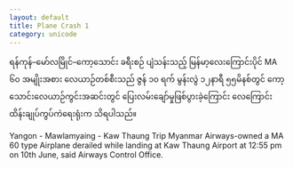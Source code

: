 ```yaml
---
layout: default
title: Plane Crash 1
category: unicode
---
```


<p class="my"><span class="mm3">ရန်ကုန်–မော်လမြိုင်–ကော့သောင်း ခရီးစဉ် ပျံသန်းသည့် မြန်မာ့လေးကြောင်းပိုင် MA ၆၀ အမျိုးအစား လေယာဉ်တစ်စီးသည် ဇွန် ၁၀ ရက် မွန်းလွဲ ၁၂နာရီ ၅၅မိနစ်တွင် ကော့သောင်းလေယာဉ်ကွင်းအဆင်းတွင် ပြေးလမ်းချော်မှုဖြစ်ပွားခဲ့ကြောင်း လေကြောင်း ထိန်းချုပ်ကွပ်ကဲရေးရုံးက သိရပါသည်။</span></p>

<p class="hide-this">Yangon - Mawlamyaing - Kaw Thaung Trip Myanmar Airways-owned a MA 60 type Airplane derailed while landing at Kaw Thaung Airport at 12:55 pm on 10th June, said Airways Control Office.</p>
